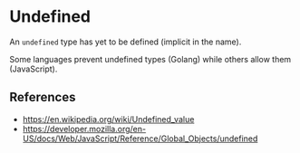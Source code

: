 # Undefined

An `undefined` type has yet to be defined (implicit in the name).

Some languages prevent undefined types (Golang) while others allow them (JavaScript).

## References

- https://en.wikipedia.org/wiki/Undefined_value
- https://developer.mozilla.org/en-US/docs/Web/JavaScript/Reference/Global_Objects/undefined
